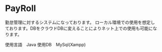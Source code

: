 # PayRoll
勤怠管理に対するシステムになっております。
ローカル環境での使用を想定しております。DBをクラウドDBに変えることによりネット上での使用も可能になります。

使用言語　Java 使用DB　MySql(Xampp) 
